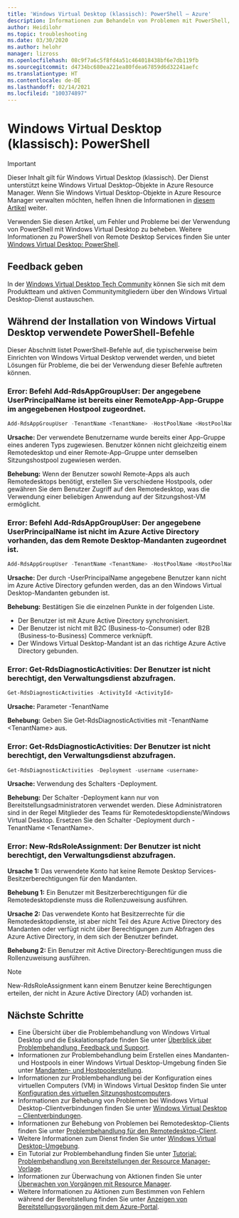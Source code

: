 ```yaml
---
title: 'Windows Virtual Desktop (klassisch): PowerShell – Azure'
description: Informationen zum Behandeln von Problemen mit PowerShell, wenn Sie eine Windows Virtual Desktop-Mandantenumgebung (klassisch) einrichten.
author: Heidilohr
ms.topic: troubleshooting
ms.date: 03/30/2020
ms.author: helohr
manager: lizross
ms.openlocfilehash: 08c9f7a6c5f8fd4a51c464018438bf6e7db119fb
ms.sourcegitcommit: d4734bc680ea221ea80fdea67859d6d32241aefc
ms.translationtype: HT
ms.contentlocale: de-DE
ms.lasthandoff: 02/14/2021
ms.locfileid: "100374897"
---
```

# <a name="windows-virtual-desktop-classic-powershell"></a>Windows Virtual Desktop (klassisch): PowerShell

>[!IMPORTANT]
>Dieser Inhalt gilt für Windows Virtual Desktop (klassisch). Der Dienst unterstützt keine Windows Virtual Desktop-Objekte in Azure Resource Manager. Wenn Sie Windows Virtual Desktop-Objekte in Azure Resource Manager verwalten möchten, helfen Ihnen die Informationen in [diesem Artikel](../troubleshoot-powershell.md) weiter.

Verwenden Sie diesen Artikel, um Fehler und Probleme bei der Verwendung von PowerShell mit Windows Virtual Desktop zu beheben. Weitere Informationen zu PowerShell von Remote Desktop Services finden Sie unter [Windows Virtual Desktop: PowerShell](/powershell/windows-virtual-desktop/overview).

## <a name="provide-feedback"></a>Feedback geben

In der [Windows Virtual Desktop Tech Community](https://techcommunity.microsoft.com/t5/Windows-Virtual-Desktop/bd-p/WindowsVirtualDesktop) können Sie sich mit dem Produktteam und aktiven Communitymitgliedern über den Windows Virtual Desktop-Dienst austauschen.

## <a name="powershell-commands-used-during-windows-virtual-desktop-setup"></a>Während der Installation von Windows Virtual Desktop verwendete PowerShell-Befehle

Dieser Abschnitt listet PowerShell-Befehle auf, die typischerweise beim Einrichten von Windows Virtual Desktop verwendet werden, und bietet Lösungen für Probleme, die bei der Verwendung dieser Befehle auftreten können.

### <a name="error-add-rdsappgroupuser-command----the-specified-userprincipalname-is-already-assigned-to-a-remoteapp-app-group-in-the-specified-host-pool"></a>Error: Befehl Add-RdsAppGroupUser: Der angegebene UserPrincipalName ist bereits einer RemoteApp-App-Gruppe im angegebenen Hostpool zugeordnet.

```Powershell
Add-RdsAppGroupUser -TenantName <TenantName> -HostPoolName <HostPoolName> -AppGroupName 'Desktop Application Group' -UserPrincipalName <UserName>
```

**Ursache:** Der verwendete Benutzername wurde bereits einer App-Gruppe eines anderen Typs zugewiesen. Benutzer können nicht gleichzeitig einem Remotedesktop und einer Remote-App-Gruppe unter demselben Sitzungshostpool zugewiesen werden.

**Behebung:** Wenn der Benutzer sowohl Remote-Apps als auch Remotedesktops benötigt, erstellen Sie verschiedene Hostpools, oder gewähren Sie dem Benutzer Zugriff auf den Remotedesktop, was die Verwendung einer beliebigen Anwendung auf der Sitzungshost-VM ermöglicht.

### <a name="error-add-rdsappgroupuser-command----the-specified-userprincipalname-doesnt-exist-in-the-azure-active-directory-associated-with-the-remote-desktop-tenant"></a>Error: Befehl Add-RdsAppGroupUser: Der angegebene UserPrincipalName ist nicht im Azure Active Directory vorhanden, das dem Remote Desktop-Mandanten zugeordnet ist.

```PowerShell
Add-RdsAppGroupUser -TenantName <TenantName> -HostPoolName <HostPoolName> -AppGroupName "Desktop Application Group" -UserPrincipalName <UserPrincipalName>
```

**Ursache:** Der durch -UserPrincipalName angegebene Benutzer kann nicht im Azure Active Directory gefunden werden, das an den Windows Virtual Desktop-Mandanten gebunden ist.

**Behebung:** Bestätigen Sie die einzelnen Punkte in der folgenden Liste.

- Der Benutzer ist mit Azure Active Directory synchronisiert.
- Der Benutzer ist nicht mit B2C (Business-to-Consumer) oder B2B (Business-to-Business) Commerce verknüpft.
- Der Windows Virtual Desktop-Mandant ist an das richtige Azure Active Directory gebunden.

### <a name="error-get-rdsdiagnosticactivities----user-isnt-authorized-to-query-the-management-service"></a>Error: Get-RdsDiagnosticActivities: Der Benutzer ist nicht berechtigt, den Verwaltungsdienst abzufragen.

```PowerShell
Get-RdsDiagnosticActivities -ActivityId <ActivityId>
```

**Ursache:** Parameter -TenantName

**Behebung:** Geben Sie Get-RdsDiagnosticActivities mit -TenantName \<TenantName> aus.

### <a name="error-get-rdsdiagnosticactivities----the-user-isnt-authorized-to-query-the-management-service"></a>Error: Get-RdsDiagnosticActivities: Der Benutzer ist nicht berechtigt, den Verwaltungsdienst abzufragen.

```PowerShell
Get-RdsDiagnosticActivities -Deployment -username <username>
```

**Ursache:** Verwendung des Schalters -Deployment.

**Behebung:** Der Schalter -Deployment kann nur von Bereitstellungsadministratoren verwendet werden. Diese Administratoren sind in der Regel Mitglieder des Teams für Remotedesktopdienste/Windows Virtual Desktop. Ersetzen Sie den Schalter -Deployment durch -TenantName \<TenantName>.

### <a name="error-new-rdsroleassignment----the-user-isnt-authorized-to-query-the-management-service"></a>Error: New-RdsRoleAssignment: Der Benutzer ist nicht berechtigt, den Verwaltungsdienst abzufragen.

**Ursache 1:** Das verwendete Konto hat keine Remote Desktop Services-Besitzerberechtigungen für den Mandanten.

**Behebung 1:** Ein Benutzer mit Besitzerberechtigungen für die Remotedesktopdienste muss die Rollenzuweisung ausführen.

**Ursache 2:** Das verwendete Konto hat Besitzerrechte für die Remotedesktopdienste, ist aber nicht Teil des Azure Active Directory des Mandanten oder verfügt nicht über Berechtigungen zum Abfragen des Azure Active Directory, in dem sich der Benutzer befindet.

**Behebung 2:** Ein Benutzer mit Active Directory-Berechtigungen muss die Rollenzuweisung ausführen.

>[!Note]
>New-RdsRoleAssignment kann einem Benutzer keine Berechtigungen erteilen, der nicht in Azure Active Directory (AD) vorhanden ist.

## <a name="next-steps"></a>Nächste Schritte

- Eine Übersicht über die Problembehandlung von Windows Virtual Desktop und die Eskalationspfade finden Sie unter [Überblick über Problembehandlung, Feedback und Support](troubleshoot-set-up-overview-2019.md).
- Informationen zur Problembehandlung beim Erstellen eines Mandanten- und Hostpools in einer Windows Virtual Desktop-Umgebung finden Sie unter [Mandanten- und Hostpoolerstellung](troubleshoot-set-up-issues-2019.md).
- Informationen zur Problembehandlung bei der Konfiguration eines virtuellen Computers (VM) in Windows Virtual Desktop finden Sie unter [Konfiguration des virtuellen Sitzungshostcomputers](troubleshoot-vm-configuration-2019.md).
- Informationen zur Behebung von Problemen bei Windows Virtual Desktop-Clientverbindungen finden Sie unter [Windows Virtual Desktop – Clientverbindungen](troubleshoot-service-connection-2019.md).
- Informationen zur Behebung von Problemen bei Remotedesktop-Clients finden Sie unter [Problembehandlung für den Remotedesktop-Client](../troubleshoot-client.md).
- Weitere Informationen zum Dienst finden Sie unter [Windows Virtual Desktop-Umgebung](environment-setup-2019.md).
- Ein Tutorial zur Problembehandlung finden Sie unter [Tutorial: Problembehandlung von Bereitstellungen der Resource Manager-Vorlage](../../azure-resource-manager/templates/template-tutorial-troubleshoot.md).
- Informationen zur Überwachung von Aktionen finden Sie unter [Überwachen von Vorgängen mit Resource Manager](../../azure-resource-manager/management/view-activity-logs.md).
- Weitere Informationen zu Aktionen zum Bestimmen von Fehlern während der Bereitstellung finden Sie unter [Anzeigen von Bereitstellungsvorgängen mit dem Azure-Portal](../../azure-resource-manager/templates/deployment-history.md).

